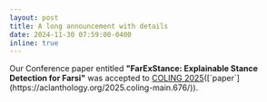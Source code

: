 ```yaml
---
layout: post
title: A long announcement with details
date: 2024-11-30 07:59:00-0400
inline: true
---
```


Our Conference paper entitled **"FarExStance: Explainable Stance Detection for Farsi"** was accepted to [COLING  2025]([https://www.winlp.org/winlp-2022-workshop/](https://coling2025.org/))([`paper`](https://aclanthology.org/2025.coling-main.676/)).
